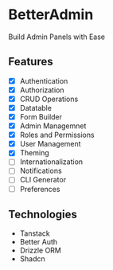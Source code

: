 # BetterAdmin

Build Admin Panels with Ease

## Features

- [x] Authentication
- [x] Authorization
- [x] CRUD Operations
- [x] Datatable
- [x] Form Builder
- [x] Admin Managemnet
- [x] Roles and Permissions
- [x] User Management
- [x] Theming
- [ ] Internationalization
- [ ] Notifications
- [ ] CLI Generator
- [ ] Preferences

## Technologies

- Tanstack
- Better Auth
- Drizzle ORM
- Shadcn

